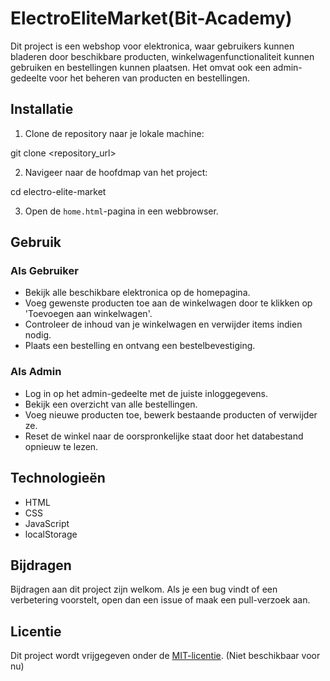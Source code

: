 # ElectroEliteMarket(Bit-Academy)

Dit project is een webshop voor elektronica, waar gebruikers kunnen bladeren door beschikbare producten, winkelwagenfunctionaliteit kunnen gebruiken en bestellingen kunnen plaatsen. Het omvat ook een admin-gedeelte voor het beheren van producten en bestellingen.

## Installatie

1. Clone de repository naar je lokale machine:

git clone <repository_url>

2. Navigeer naar de hoofdmap van het project:

cd electro-elite-market

3. Open de `home.html`-pagina in een webbrowser.

## Gebruik

### Als Gebruiker

- Bekijk alle beschikbare elektronica op de homepagina.
- Voeg gewenste producten toe aan de winkelwagen door te klikken op 'Toevoegen aan winkelwagen'.
- Controleer de inhoud van je winkelwagen en verwijder items indien nodig.
- Plaats een bestelling en ontvang een bestelbevestiging.


### Als Admin

- Log in op het admin-gedeelte met de juiste inloggegevens.
- Bekijk een overzicht van alle bestellingen.
- Voeg nieuwe producten toe, bewerk bestaande producten of verwijder ze.
- Reset de winkel naar de oorspronkelijke staat door het databestand opnieuw te lezen.

## Technologieën

- HTML
- CSS
- JavaScript
- localStorage

## Bijdragen

Bijdragen aan dit project zijn welkom. Als je een bug vindt of een verbetering voorstelt, open dan een issue of maak een pull-verzoek aan.

## Licentie

Dit project wordt vrijgegeven onder de [MIT-licentie](LICENSE). (Niet beschikbaar voor nu)